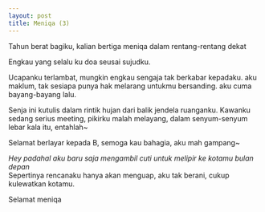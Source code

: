 ```yaml
---
layout: post
title: Meniqa (3)
---
```


Tahun berat bagiku, kalian bertiga meniqa dalam rentang-rentang dekat

Engkau yang selalu ku doa seusai sujudku.

Ucapanku terlambat, mungkin engkau sengaja tak berkabar kepadaku. aku maklum, tak sesiapa punya hak melarang untukmu bersanding. aku cuma bayang-bayang lalu.

Senja ini kutulis dalam rintik hujan dari balik jendela ruanganku. Kawanku sedang serius meeting, pikirku malah melayang, dalam senyum-senyum lebar kala itu, entahlah~

Selamat berlayar kepada B, semoga kau bahagia, aku mah gampang~

*Hey padahal aku baru saja mengambil cuti untuk melipir ke kotamu bulan depan*  
Sepertinya rencanaku hanya akan menguap, aku tak berani, cukup kulewatkan kotamu.

Selamat meniqa
